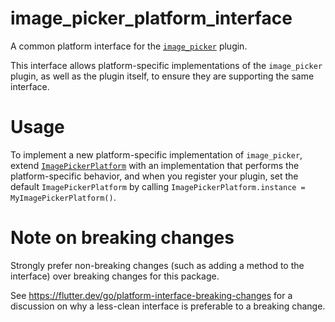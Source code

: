 # image_picker_platform_interface

A common platform interface for the [`image_picker`][1] plugin.

This interface allows platform-specific implementations of the `image_picker`
plugin, as well as the plugin itself, to ensure they are supporting the
same interface.

# Usage

To implement a new platform-specific implementation of `image_picker`, extend
[`ImagePickerPlatform`][2] with an implementation that performs the
platform-specific behavior, and when you register your plugin, set the default
`ImagePickerPlatform` by calling
`ImagePickerPlatform.instance = MyImagePickerPlatform()`.

# Note on breaking changes

Strongly prefer non-breaking changes (such as adding a method to the interface)
over breaking changes for this package.

See https://flutter.dev/go/platform-interface-breaking-changes for a discussion
on why a less-clean interface is preferable to a breaking change.

[1]: ../image_picker
[2]: lib/image_picker_platform_interface.dart

